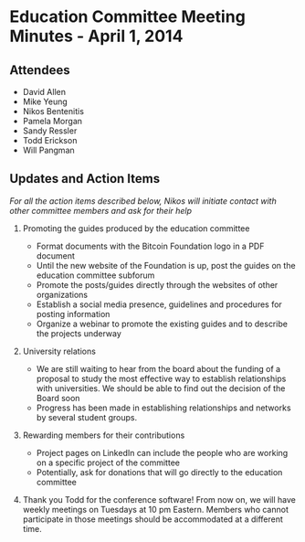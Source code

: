 # Education Committee Meeting Minutes - April 1, 2014

## Attendees
- David Allen
- Mike Yeung
- Nikos Bentenitis
- Pamela Morgan
- Sandy Ressler
- Todd Erickson
- Will Pangman

## Updates and Action Items

*For all the action items described below, Nikos will initiate contact with other committee members and ask for their help*

1. Promoting the guides produced by the education committee
	- Format documents with the Bitcoin Foundation logo in a PDF document 
	- Until the new website of the Foundation is up, post the guides on the education committee subforum
	- Promote the posts/guides directly through the websites of other organizations
	- Establish a social media presence, guidelines and procedures for posting information
	- Organize a webinar to promote the existing guides and to describe the projects underway

2. University relations
	- We are still waiting to hear from the board about the funding of a proposal to study the most effective way to establish relationships with universities. We should be able to find out the decision of the Board soon
	- Progress has been made in establishing relationships and networks by several student groups.

3. Rewarding members for their contributions
	- Project pages on LinkedIn can include the people who are working on a specific project of the committee
	- Potentially, ask for donations that will go directly to the education committee

4. Thank you Todd for the conference software! From now on, we will have weekly meetings on Tuesdays at 10 pm Eastern. Members who cannot participate in those meetings should be accommodated at a different time.
